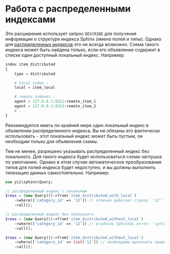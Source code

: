 Работа с распределенными индексами
================================

Это расширение использует запрос `DESCRIBE` для получения информации о структуре индекса Sphinx (имена полей и типы).
Однако для [распределенных индексов](https://sphinxsearch.com/docs/current.html#distributed) это не всегда возможно.
Схема такого индекса может быть найдена только, если его объявление содержит в списке один доступный локальный индекс.
Например:

```php
index item_distributed
{
    type = distributed

    # local index :
    local = item_local

    # remote indexes :
    agent = 127.0.0.1:9312:remote_item_1
    agent = 127.0.0.1:9313:remote_item_2
    # ...
}
```

Рекомендуется иметь по крайней мере один локальный индекс в объявлении распределенного индекса. Вы не обязаны его фактически использовать - этот локальный индекс может быть пустым, он необходим только для объявления схемы.

Тем не менее, разрешено указывать распределенный индекс без локального. Для такого индекса будет использоваться схема-заглушка по умолчанию.
Однако в этом случае автоматическое преобразование типов для полей индекса будет недоступно, и вы должны выполнить типизацию данных самостоятельно.
Например:

```php
use yii\sphinx\Query;

// распределенный индекс с локальным
$rows = (new Query())->from('item_distributed_with_local')
    ->where(['category_id' => '12']) // отлично работает строка `'12'` - преобразуется в целое число `12`
    ->all();

// распределенный индекс без локального
$rows = (new Query())->from('item_distributed_without_local')
    ->where(['category_id' => '12']) // produces SphinxQL error: 'syntax error, unexpected QUOTED_STRING, expecting CONST_INT'
    ->all();

$rows = (new Query())->from('item_distributed_without_local')
    ->where(['category_id' => (int)'12']) // необходимо выполнить приведение типов
    ->all();
```
